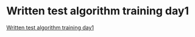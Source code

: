 # Written test algorithm training day1
[Written test algorithm training day1](https://aiwithcloud.com/2022/09/15/written_test_algorithm_training_day1/)